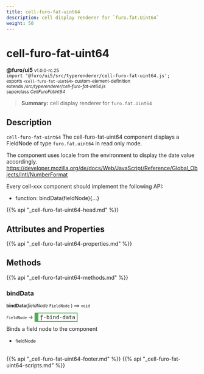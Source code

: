 ```yaml
---
title: cell-furo-fat-uint64
description: cell display renderer for `furo.fat.Uint64`
weight: 50
---
```


# cell-furo-fat-uint64
**@furo/ui5** <small>v1.0.0-rc.25</small>
<br>`import '@furo/ui5/src/typerenderer/cell-furo-fat-uint64.js';`<small>
<br>exports `<cell-furo-fat-uint64>` custom-element-definition
<br>extends */src/typerenderer/cell-furo-fat-int64.js*
<br>superclass *CellFuroFatInt64*</small>

> **Summary:** cell display renderer for `furo.fat.Uint64`

## Description

`cell-furo-fat-uint64`
The cell-furo-fat-uint64 component displays a FieldNode of type `furo.fat.uint64` in read only mode.

The component uses locale from the environment to display the date value accordingly.
https://developer.mozilla.org/de/docs/Web/JavaScript/Reference/Global_Objects/Intl/NumberFormat

Every cell-xxx component should implement the following API:
- function: bindData(fieldNode){...}

{{% api "_cell-furo-fat-uint64-head.md" %}}

## Attributes and Properties
{{% api "_cell-furo-fat-uint64-properties.md" %}}






## Methods
{{% api "_cell-furo-fat-uint64-methods.md" %}}



### **bindData**
<small>**bindData**(*fieldNode* `FieldNode` ) ⟹ `void`</small>

<small>`FieldNode` </small> →
<span  style="border-width:2px 2px 2px 10px; border-style: solid;border-color:  rgb(76, 175, 80);font-family:monospace; padding:2px 4px;">ƒ-bind-data</span>

Binds a field node to the component

- <small>fieldNode </small>
<br><br>





{{% api "_cell-furo-fat-uint64-footer.md" %}}
{{% api "_cell-furo-fat-uint64-scripts.md" %}}
